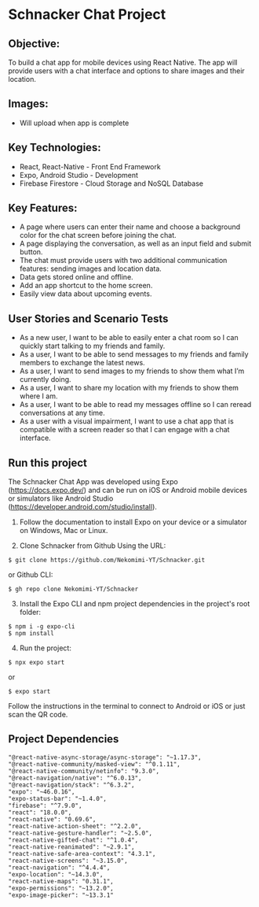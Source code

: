 # Schnacker Chat Project

## Objective:
To build a chat app for mobile devices using React Native. The app will provide users with a chat interface and options to share images and their location.

## Images:
* Will upload when app is complete

## Key Technologies: 
* React, React-Native - Front End Framework
* Expo, Android Studio - Development
* Firebase Firestore - Cloud Storage and NoSQL Database

## Key Features: 
* A page where users can enter their name and choose a background color for the chat screen before joining the chat.
* A page displaying the conversation, as well as an input field and submit button. 
* The chat must provide users with two additional communication features: sending images and location data. 
* Data gets stored online and offline. 
* Add an app shortcut to the home screen. 
* Easily view data about upcoming events.

## User Stories and Scenario Tests
* As a new user, I want to be able to easily enter a chat room so I can quickly start talking to my friends and family.
* As a user, I want to be able to send messages to my friends and family members to exchange the latest news.
* As a user, I want to send images to my friends to show them what I’m currently doing.
* As a user, I want to share my location with my friends to show them where I am. 
* As a user, I want to be able to read my messages offline so I can reread conversations at any time. 
* As a user with a visual impairment, I want to use a chat app that is compatible with a screen reader so that I can engage with a chat interface.

## Run this project
The Schnacker Chat App was developed using Expo (https://docs.expo.dev/) and can be run on iOS or Android mobile devices or simulators like Android Studio (https://developer.android.com/studio/install).  

1. Follow the documentation to install Expo on your device or a simulator on Windows, Mac or Linux. 

2. Clone Schnacker from Github 
Using the URL: 
```
$ git clone https://github.com/Nekomimi-YT/Schnacker.git
```
or Github CLI:
```
$ gh repo clone Nekomimi-YT/Schnacker
```

3. Install the Expo CLI and npm project dependencies in the project's root folder:
```
$ npm i -g expo-cli
$ npm install
```

4. Run the project:
```
$ npx expo start
```
or
```
$ expo start
```

Follow the instructions in the terminal to connect to Android or iOS or just scan the QR code.  

## Project Dependencies
```
"@react-native-async-storage/async-storage": "~1.17.3",
"@react-native-community/masked-view": "^0.1.11",
"@react-native-community/netinfo": "9.3.0",
"@react-navigation/native": "^6.0.13",
"@react-navigation/stack": "^6.3.2",
"expo": "~46.0.16",
"expo-status-bar": "~1.4.0",
"firebase": "^7.9.0",
"react": "18.0.0",
"react-native": "0.69.6",
"react-native-action-sheet": "^2.2.0",
"react-native-gesture-handler": "~2.5.0",
"react-native-gifted-chat": "^1.0.4",
"react-native-reanimated": "~2.9.1",
"react-native-safe-area-context": "4.3.1",
"react-native-screens": "~3.15.0",
"react-navigation": "^4.4.4",
"expo-location": "~14.3.0",
"react-native-maps": "0.31.1",
"expo-permissions": "~13.2.0",
"expo-image-picker": "~13.3.1"
```
